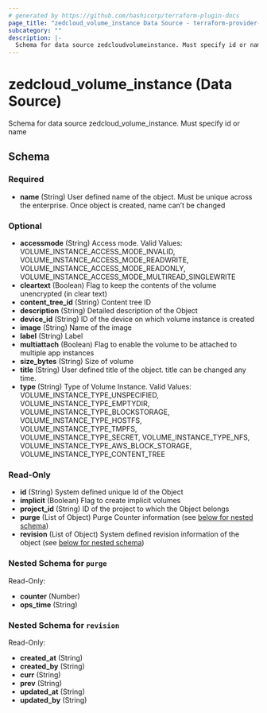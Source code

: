 ```yaml
---
# generated by https://github.com/hashicorp/terraform-plugin-docs
page_title: "zedcloud_volume_instance Data Source - terraform-provider-zedcloud"
subcategory: ""
description: |-
  Schema for data source zedcloudvolumeinstance. Must specify id or name
---
```


# zedcloud_volume_instance (Data Source)

Schema for data source zedcloud_volume_instance. Must specify id or name



<!-- schema generated by tfplugindocs -->
## Schema

### Required

- **name** (String) User defined name of the object. Must be unique across the enterprise. Once object is created, name can’t be changed

### Optional

- **accessmode** (String) Access mode. Valid Values: VOLUME_INSTANCE_ACCESS_MODE_INVALID, VOLUME_INSTANCE_ACCESS_MODE_READWRITE, VOLUME_INSTANCE_ACCESS_MODE_READONLY, VOLUME_INSTANCE_ACCESS_MODE_MULTIREAD_SINGLEWRITE
- **cleartext** (Boolean) Flag to keep the contents of the volume unencrypted (in clear text)
- **content_tree_id** (String) Content tree ID
- **description** (String) Detailed description of the Object
- **device_id** (String) ID of the device on which volume instance is created
- **image** (String) Name of the image
- **label** (String) Label
- **multiattach** (Boolean) Flag to enable the volume to be attached to multiple app instances
- **size_bytes** (String) Size of volume
- **title** (String) User defined title of the object. title can be changed any time.
- **type** (String) Type of Volume Instance. Valid Values: VOLUME_INSTANCE_TYPE_UNSPECIFIED, VOLUME_INSTANCE_TYPE_EMPTYDIR, VOLUME_INSTANCE_TYPE_BLOCKSTORAGE, VOLUME_INSTANCE_TYPE_HOSTFS, VOLUME_INSTANCE_TYPE_TMPFS, VOLUME_INSTANCE_TYPE_SECRET, VOLUME_INSTANCE_TYPE_NFS, VOLUME_INSTANCE_TYPE_AWS_BLOCK_STORAGE, VOLUME_INSTANCE_TYPE_CONTENT_TREE

### Read-Only

- **id** (String) System defined unique Id of the Object
- **implicit** (Boolean) Flag to create implicit volumes
- **project_id** (String) ID of the project to which the Object belongs
- **purge** (List of Object) Purge Counter information (see [below for nested schema](#nestedatt--purge))
- **revision** (List of Object) System defined revision information of the object (see [below for nested schema](#nestedatt--revision))

<a id="nestedatt--purge"></a>
### Nested Schema for `purge`

Read-Only:

- **counter** (Number)
- **ops_time** (String)


<a id="nestedatt--revision"></a>
### Nested Schema for `revision`

Read-Only:

- **created_at** (String)
- **created_by** (String)
- **curr** (String)
- **prev** (String)
- **updated_at** (String)
- **updated_by** (String)


